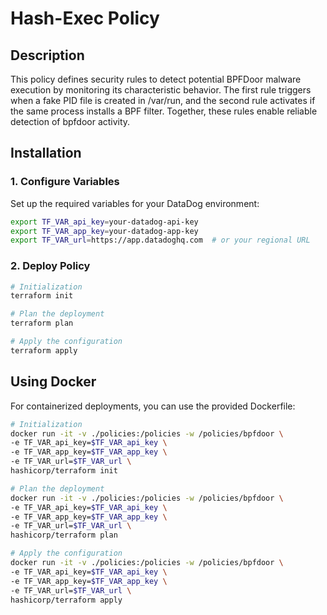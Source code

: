 # Hash-Exec Policy

## Description

This policy defines security rules to detect potential BPFDoor malware execution by monitoring its characteristic behavior. The first rule triggers when a fake PID file is created in /var/run, and the second rule activates if the same process installs a BPF filter. Together, these rules enable reliable detection of bpfdoor activity.

## Installation

### 1. Configure Variables

Set up the required variables for your DataDog environment:

```bash
export TF_VAR_api_key=your-datadog-api-key
export TF_VAR_app_key=your-datadog-app-key
export TF_VAR_url=https://app.datadoghq.com  # or your regional URL
```

### 2. Deploy Policy

```bash
# Initialization
terraform init

# Plan the deployment
terraform plan

# Apply the configuration
terraform apply
```

## Using Docker

For containerized deployments, you can use the provided Dockerfile:

```bash
# Initialization
docker run -it -v ./policies:/policies -w /policies/bpfdoor \
-e TF_VAR_api_key=$TF_VAR_api_key \
-e TF_VAR_app_key=$TF_VAR_app_key \
-e TF_VAR_url=$TF_VAR_url \
hashicorp/terraform init

# Plan the deployment
docker run -it -v ./policies:/policies -w /policies/bpfdoor \
-e TF_VAR_api_key=$TF_VAR_api_key \
-e TF_VAR_app_key=$TF_VAR_app_key \
-e TF_VAR_url=$TF_VAR_url \
hashicorp/terraform plan

# Apply the configuration
docker run -it -v ./policies:/policies -w /policies/bpfdoor \
-e TF_VAR_api_key=$TF_VAR_api_key \
-e TF_VAR_app_key=$TF_VAR_app_key \
-e TF_VAR_url=$TF_VAR_url \
hashicorp/terraform apply
```
